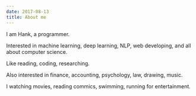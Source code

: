 ```yaml
---
date: 2017-08-13
title: About me
---
```


I am Hank, a programmer.

Interested in machine learning, deep learning, NLP, web developing, and all about computer science.

Like reading, coding, researching.

Also interested in finance, accounting, psychology, law, drawing, music.

I watching movies, reading commics, swimming, running for entertainment.
